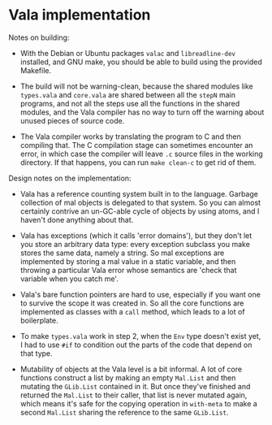 # Vala implementation

Notes on building:

* With the Debian or Ubuntu packages `valac` and `libreadline-dev`
  installed, and GNU make, you should be able to build using the
  provided Makefile.

* The build will not be warning-clean, because the shared modules like
  `types.vala` and `core.vala` are shared between all the `stepN` main
  programs, and not all the steps use all the functions in the shared
  modules, and the Vala compiler has no way to turn off the warning
  about unused pieces of source code.

* The Vala compiler works by translating the program to C and then
  compiling that. The C compilation stage can sometimes encounter an
  error, in which case the compiler will leave `.c` source files in
  the working directory. If that happens, you can run `make clean-c`
  to get rid of them.

Design notes on the implementation:

* Vala has a reference counting system built in to the language.
  Garbage collection of mal objects is delegated to that system. So
  you can almost certainly contrive an un-GC-able cycle of objects by
  using atoms, and I haven't done anything about that.

* Vala has exceptions (which it calls 'error domains'), but they don't
  let you store an arbitrary data type: every exception subclass you
  make stores the same data, namely a string. So mal exceptions are
  implemented by storing a mal value in a static variable, and then
  throwing a particular Vala error whose semantics are 'check that
  variable when you catch me'.

* Vala's bare function pointers are hard to use, especially if you
  want one to survive the scope it was created in. So all the core
  functions are implemented as classes with a `call` method, which
  leads to a lot of boilerplate.

* To make `types.vala` work in step 2, when the `Env` type doesn't
  exist yet, I had to use `#if` to condition out the parts of the code
  that depend on that type.

* Mutability of objects at the Vala level is a bit informal. A lot of
  core functions construct a list by making an empty `Mal.List` and
  then mutating the `GLib.List` contained in it. But once they've
  finished and returned the `Mal.List` to their caller, that list is
  never mutated again, which means it's safe for the copying operation
  in `with-meta` to make a second `Mal.List` sharing the reference to
  the same `GLib.List`.
